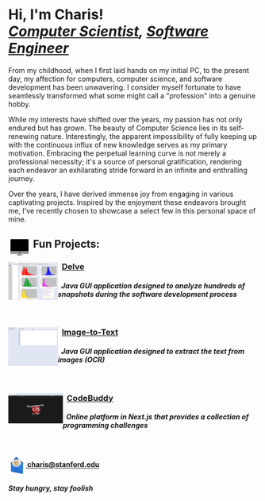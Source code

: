 <h1>Hi, I'm Charis!<br/>
    <i><a href="https://github.com/c-h-a-r-i-s/Education">Computer Scientist</a>, <a href="https://www.linkedin.com/in/charis-charitsis">Software Engineer</a></i>
</h1>

<p>From my childhood, when I first laid hands on my initial PC, to the present day, my affection for computers, computer science, and software development has been unwavering. I consider myself fortunate to have seamlessly transformed what some might call a "profession" into a genuine hobby.</p><p>While my interests have shifted over the years, my passion has not only endured but has grown. The beauty of Computer Science lies in its self-renewing nature. Interestingly, the apparent impossibility of fully keeping up with the continuous influx of new knowledge serves as my primary motivation. Embracing the perpetual learning curve is not merely a professional necessity; it's a source of personal gratification, rendering each endeavor an exhilarating stride forward in an infinite and enthralling journey.</p>
<p>Over the years, I have derived immense joy from engaging in various captivating projects. Inspired by the enjoyment these endeavors brought me, I've recently chosen to showcase a select few in this personal space of mine.</p>

<h2>
    <img align="left" alt="Fun" width="45px" src="https://github.com/c-h-a-r-i-s/resources/blob/main/images/profile/fun_projects.gif"/>&nbsp;Fun Projects:
</h2>

<h3>
    <a href="https://github.com/c-h-a-r-i-s/Delve">
        <img align="left" alt="Delve thumbnail" width="100px" src="https://github.com/c-h-a-r-i-s/resources/blob/main/images/profile/delve.gif"/>
    </a>&nbsp;
    <a href="https://github.com/c-h-a-r-i-s/Delve">Delve</a>
    <h4>&nbsp;&nbsp;<i>Java GUI application designed to analyze hundreds of snapshots during the software development process</i></h4>
</h3>
<br>
<h3>
    <a href="https://github.com/c-h-a-r-i-s/ImageToText">
        <img align="left" alt="Image-to-Text thumbnail" width="100px" src="https://github.com/c-h-a-r-i-s/resources/blob/main/images/profile/image-to-text.gif"/>
    </a>&nbsp;
    <a href="https://github.com/c-h-a-r-i-s/ImageToText">Image-to-Text</a>
    <h4>&nbsp;&nbsp;<i>Java GUI application designed to extract the text from images (OCR)</i></h4>
</h3>
<br>
<h3>
    <a href="https://github.com/c-h-a-r-i-s/CodeBuddy">
        <img align="left" alt="CodeBuddy thumbnail" width="110px" src="https://github.com/c-h-a-r-i-s/resources/blob/main/images/profile/codebuddy.gif"/>
    </a>&nbsp;
    <a href="https://github.com/c-h-a-r-i-s/CodeBuddy">CodeBuddy</a>
    <h4>&nbsp;&nbsp;<i>Online platform in Next.js that provides a collection of programming challenges</i></h4>
</h3>

<br>
<h4>
    <a href="mailto:charis@stanford.edu">
        <img align="center" alt="Charis Charitsis | E-mail" width="35px" src="https://github.com/c-h-a-r-i-s/resources/blob/main/images/profile/email.png"/>
    </a>
    <a href="mailto:charis@stanford.edu">charis@stanford.edu</a>
</h4>

<h4><i>Stay hungry, stay foolish</i></h4>
